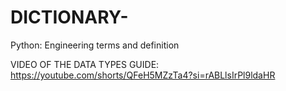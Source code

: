 # DICTIONARY-
Python: Engineering terms and  definition

VIDEO OF THE DATA TYPES GUIDE:
https://youtube.com/shorts/QFeH5MZzTa4?si=rABLlsIrPl9ldaHR
